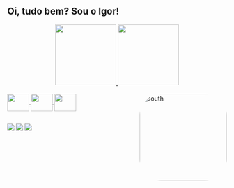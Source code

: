 ## Oi, tudo bem? Sou o Igor!
  <div align="center">
    <a href="https://github.com/igorsouzaa98">
    <img height="140rem" src="https://github-readme-stats.vercel.app/api?username=igorsouzaa98&theme=blue-green"/>
    <img height="140rem" src="https://github-readme-stats.vercel.app/api/top-langs/?username=igorsouzaa98&theme=blue-green"/>
   </div>

  <div style="display: inline_block"><br>
    <img align="center" height="40" width="50" src="https://cdn.jsdelivr.net/gh/devicons/devicon/icons/html5/html5-original.svg"/>
    <img align="center" height= "40" width ="50" src="https://cdn.jsdelivr.net/gh/devicons/devicon/icons/css3/css3-original.svg"/>
    <img align="center" height ="40" width= "50" src="https://cdn.jsdelivr.net/gh/devicons/devicon/icons/javascript/javascript-original.svg"/>
    <img align="right" alt="south" height="200" style="border-radius:50px" src="https://user-images.githubusercontent.com/92556719/138636697-ad12cb61-dc70-4e71-aa4e-20490a9ee3bb.png">
  </div> 
  
  ##
  
  <div>
    <a href="https://instagram.com/igorpug_" target="_blank"> <img src="https://img.shields.io/badge/Instagram-E4405F?style=for-the-badge&logo=instagram&logoColor=white" target="_blank"></a>
    <a href="https://twitter.com/igorsouzaa__" target="_blank"> <img src="https://img.shields.io/badge/Twitter-1DA1F2?style=for-the-badge&logo=twitter&logoColor=white" target="_blank"></a>
    <a href="mailto:igorsouzatb@hotmail.com" target="_blank"> <img src="https://img.shields.io/badge/Microsoft_Outlook-0078D4?style=for-the-badge&logo=microsoft-outlook&logoColor=white" target="_blank"></a>
  </div>  
